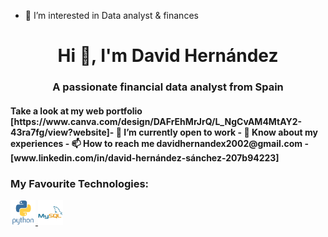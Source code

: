 
- 👀 I’m interested in Data analyst & finances
<!---
Davidhernandez30/Davidhernandez30 is a ✨ special ✨ repository because its `README.md` (this file) appears on your GitHub profile.
You can click the Preview link to take a look at your changes.

--->
<h1 align="center">Hi 👋, I'm David Hernández </h1> <h3 align="center">A passionate financial data analyst from Spain</h3>  </p>  <h4 align="left">Take a look at my web portfolio [https://www.canva.com/design/DAFrEhMrJrQ/L_NgCvAM4MtAY2-43ra7fg/view?website]- 🔭 I’m currently open to work  - 📄 Know about my experiences - 📫 How to reach me davidhernandex2002@gmail.com
- [www.linkedin.com/in/david-hernández-sánchez-207b94223]  <h3 align="left">My Favourite Technologies:</h3> <p align="left"><a href="https://[www.python.org](https://www.python.org/)/" target="_blank" rel="noreferrer"> <img src="https://raw.githubusercontent.com/devicons/devicon/master/icons/python/python-original-wordmark.svg" alt="python" width="40" height="40"/> </a> <a href="htt
                </h3> <p align="left"><a href="https://[https://www.mysql.com/](https://https://www.mysql.com//)/" target="_blank" rel="noreferrer"> <img src="https://raw.githubusercontent.com/devicons/devicon/master/icons/mysql/mysql-original-wordmark.svg" alt="SQL" width="40" height="40"/> </a> <a href="htt
